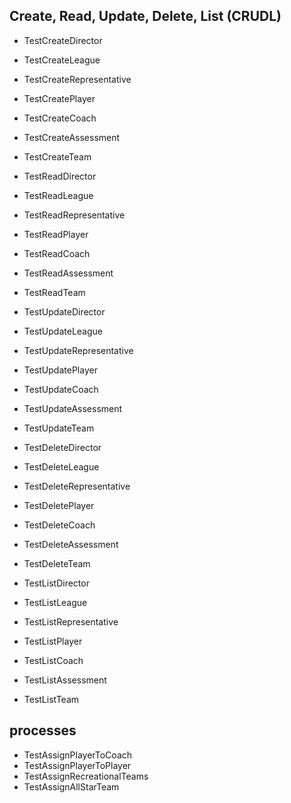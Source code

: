 ## Create, Read, Update, Delete, List (CRUDL)

- TestCreateDirector
- TestCreateLeague
- TestCreateRepresentative
- TestCreatePlayer
- TestCreateCoach
- TestCreateAssessment
- TestCreateTeam

- TestReadDirector
- TestReadLeague
- TestReadRepresentative
- TestReadPlayer
- TestReadCoach
- TestReadAssessment
- TestReadTeam

- TestUpdateDirector
- TestUpdateLeague
- TestUpdateRepresentative
- TestUpdatePlayer
- TestUpdateCoach
- TestUpdateAssessment
- TestUpdateTeam

- TestDeleteDirector
- TestDeleteLeague
- TestDeleteRepresentative
- TestDeletePlayer
- TestDeleteCoach
- TestDeleteAssessment
- TestDeleteTeam

- TestListDirector
- TestListLeague
- TestListRepresentative
- TestListPlayer
- TestListCoach
- TestListAssessment
- TestListTeam

## processes

- TestAssignPlayerToCoach
- TestAssignPlayerToPlayer
- TestAssignRecreationalTeams
- TestAssignAllStarTeam
